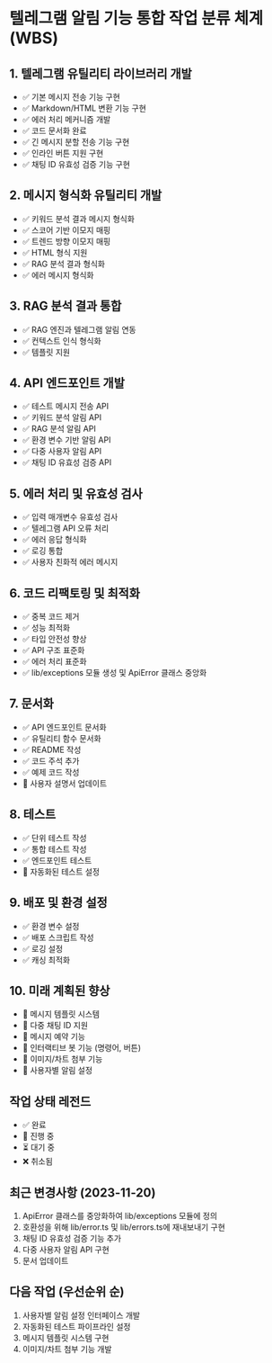 # 텔레그램 알림 기능 통합 작업 분류 체계 (WBS)

## 1. 텔레그램 유틸리티 라이브러리 개발
- ✅ 기본 메시지 전송 기능 구현
- ✅ Markdown/HTML 변환 기능 구현
- ✅ 에러 처리 메커니즘 개발
- ✅ 코드 문서화 완료
- ✅ 긴 메시지 분할 전송 기능 구현
- ✅ 인라인 버튼 지원 구현
- ✅ 채팅 ID 유효성 검증 기능 구현

## 2. 메시지 형식화 유틸리티 개발
- ✅ 키워드 분석 결과 메시지 형식화
- ✅ 스코어 기반 이모지 매핑
- ✅ 트렌드 방향 이모지 매핑
- ✅ HTML 형식 지원
- ✅ RAG 분석 결과 형식화
- ✅ 에러 메시지 형식화

## 3. RAG 분석 결과 통합
- ✅ RAG 엔진과 텔레그램 알림 연동
- ✅ 컨텍스트 인식 형식화
- ✅ 템플릿 지원

## 4. API 엔드포인트 개발
- ✅ 테스트 메시지 전송 API
- ✅ 키워드 분석 알림 API
- ✅ RAG 분석 알림 API
- ✅ 환경 변수 기반 알림 API
- ✅ 다중 사용자 알림 API
- ✅ 채팅 ID 유효성 검증 API

## 5. 에러 처리 및 유효성 검사
- ✅ 입력 매개변수 유효성 검사
- ✅ 텔레그램 API 오류 처리
- ✅ 에러 응답 형식화
- ✅ 로깅 통합
- ✅ 사용자 친화적 에러 메시지

## 6. 코드 리팩토링 및 최적화
- ✅ 중복 코드 제거
- ✅ 성능 최적화
- ✅ 타입 안전성 향상
- ✅ API 구조 표준화
- ✅ 에러 처리 표준화
- ✅ lib/exceptions 모듈 생성 및 ApiError 클래스 중앙화

## 7. 문서화
- ✅ API 엔드포인트 문서화
- ✅ 유틸리티 함수 문서화
- ✅ README 작성
- ✅ 코드 주석 추가
- ✅ 예제 코드 작성
- 🔄 사용자 설명서 업데이트

## 8. 테스트
- ✅ 단위 테스트 작성
- ✅ 통합 테스트 작성
- ✅ 엔드포인트 테스트
- 🔄 자동화된 테스트 설정

## 9. 배포 및 환경 설정
- ✅ 환경 변수 설정
- ✅ 배포 스크립트 작성
- ✅ 로깅 설정
- ✅ 캐싱 최적화

## 10. 미래 계획된 향상
- 🔄 메시지 템플릿 시스템
- 🔄 다중 채팅 ID 지원
- 🔄 메시지 예약 기능
- 🔄 인터랙티브 봇 기능 (명령어, 버튼)
- 🔄 이미지/차트 첨부 기능
- 🔄 사용자별 알림 설정

## 작업 상태 레전드
- ✅ 완료
- 🔄 진행 중
- ⏳ 대기 중
- ❌ 취소됨

## 최근 변경사항 (2023-11-20)
1. ApiError 클래스를 중앙화하여 lib/exceptions 모듈에 정의
2. 호환성을 위해 lib/error.ts 및 lib/errors.ts에 재내보내기 구현
3. 채팅 ID 유효성 검증 기능 추가
4. 다중 사용자 알림 API 구현
5. 문서 업데이트

## 다음 작업 (우선순위 순)
1. 사용자별 알림 설정 인터페이스 개발
2. 자동화된 테스트 파이프라인 설정
3. 메시지 템플릿 시스템 구현
4. 이미지/차트 첨부 기능 개발 